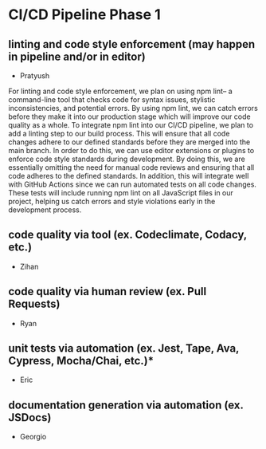 # CI/CD Pipeline Phase 1

## linting and code style enforcement (may happen in pipeline and/or in editor)

- Pratyush

For linting and code style enforcement, we plan on using npm lint– a command-line tool that checks code for syntax issues, stylistic inconsistencies, and potential errors. By using npm lint, we can catch errors before they make it into our production stage which will improve our code quality as a whole. To integrate npm lint into our CI/CD pipeline, we plan to add a linting step to our build process. This will ensure that all code changes adhere to our defined standards before they are merged into the main branch.  In order to do this, we can use editor extensions or plugins to enforce code style standards during development. By doing this, we are essentially omitting the need for manual code reviews and ensuring that all code adheres to the defined standards. In addition, this will integrate well with GitHub Actions since we can run automated tests on all code changes. These tests will include running npm lint on all JavaScript files in our project, helping us catch errors and style violations early in the development process. 

## code quality via tool (ex. Codeclimate, Codacy, etc.)

- Zihan

## code quality via human review (ex. Pull Requests)

- Ryan

## unit tests via automation (ex. Jest, Tape, Ava, Cypress, Mocha/Chai, etc.)\*

- Eric

## documentation generation via automation (ex. JSDocs)

- Georgio
